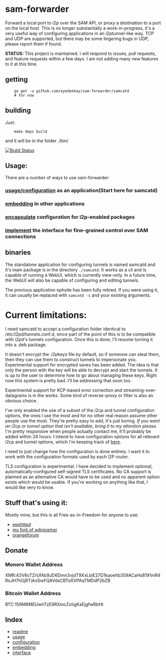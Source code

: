 # sam-forwarder

Forward a local port to i2p over the SAM API, or proxy a destination to a port
on the local host. This is no longer substantially a work-in-progress, it's a
very useful way of configuring applications in an i2ptunnel-like way. TCP and
UDP are supported, but there may be some lingering bugs in UDP, please report
them if found.

**STATUS:** This project is maintained. I will respond to issues, pull requests,
and feature requests within a few days. I am not adding many new features to it
at this time.

## getting

        go get -u github.com/eyedeekay/sam-forwarder/samcatd
        # for now

## building

Just:

        make deps build

and it will be in the folder ./bin/

[![Build Status](https://travis-ci.org/eyedeekay/sam-forwarder.svg?branch=master)](https://travis-ci.org/eyedeekay/sam-forwarder)

## Usage:

There are a number of ways to use sam-forwarder:

### [usage/configuration](docs/USAGE.md) as an application(Start here for samcatd)

### [embedding](docs/EMBEDDING.md) in other applications

### [encapsulate](docs/PACKAGECONF.md) configuration for i2p-enabled packages

### [implement](interface/README.md) the interface for fine-grained control over SAM connections

## binaries

The standalone application for configuring tunnels is named samcatd and it's
main package is in the directory ```./samcatd```. It works as a cli and is
capable of running a WebUI, which is currently view-only. In a future time, the
WebUI will also be capable of configuring and editing tunnels.

The previous application ephsite has been fully retired. If you were using it,
it can usually be replaced with ```samcatd -s``` and your existing arguments.

Current limitations:
====================

I need samcatd to accept a configuration folder identical to
/etc/i2pd/tunnels.conf.d, since part of the point of this is to be compatible
with i2pd's tunnels configuration. Once this is done, I'll resume turning it
into a .deb package.

It doesn't encrypt the .i2pkeys file by default, so if someone can steal them,
then they can use them to construct tunnels to impersonate you. Experimental
support for encrypted saves has been added. The idea is that only the person
with the key will be able to decrypt and start the tunnels. It is up to the user
to determine how to go about managing these keys. Right now this system is
pretty bad. I'll be addressing that soon too.

Experimental support for KCP-based error correction and streaming-over-datagrams
is in the works. Some kind of reverse-proxy or filter is also an obvious choice.

I've only enabled the use of a subset of the i2cp and tunnel configuration
options, the ones I use the most and for no other real reason assume other
people use the most. They're pretty easy to add, it's just boring. *If you*
*want an i2cp or tunnel option that isn't available, bring it to my attention*
*please.* I'm pretty responsive when people actually contact me, it'll probably
be added within 24 hours. I intend to have configuration options for all
relevant i2cp and tunnel options, which I'm keeping track of
[here](config/CHECKLIST.md).

I need to just change how the configuration is done entirely. I want it to work
with the configuration formats used by each I2P router.

TLS configuration is experimental. I have decided to implement optional,
automatically-configured self-signed TLS certificates. No CA support is planned
as an alternative CA would have to be used and no apparent option exists which
would be usable. If you're working on anything like that, I would like very
to know.

## Stuff that's using it:

Mostly mine, but this is all Free-as-in-Freedom for anyone to use:

  * [eephttpd](https://github.com/eyedeekay/eephttpd)
  * [my fork of wikigopher](https://github.com/eyedeekay/wikigopher)
  * [orangeforum](https://github.com/s-gv/orangeforum)

Donate
------

### Monero Wallet Address

  XMR:43V6cTZrUfAb9JD6Dmn3vjdT9XxLbiE27D1kaoehb359ACaHs8191mR4RsJH7hGjRTiAoSwFQAVdsCBToXXPAqTMDdP2bZB

### Bitcoin Wallet Address

  BTC:159M8MEUwhTzE9RXmcZxtigKaEjgfwRbHt

Index
-----

 * [readme](index.html)
 * [usage](usage.html)
 * [configuration](packageconf.html)
 * [embedding](embedding.html)
 * [interface](interface.htnl)
